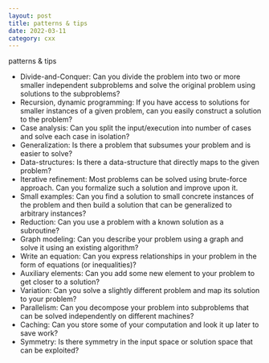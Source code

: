 ```yaml
---
layout: post
title: patterns & tips
date: 2022-03-11
category: cxx
---
```


patterns & tips

* Divide-and-Conquer: Can you divide the problem into two or more smaller independent subproblems and solve the original problem using solutions to the subproblems?
* Recursion, dynamic programming: If you have access to solutions for smaller instances of a given problem, can you easily construct a solution to the problem?
* Case analysis: Can you split the input/execution into number of cases and solve each case in isolation?
* Generalization: Is there a problem that subsumes your problem and is easier to solve?
* Data-structures: Is there a data-structure that directly maps to the given problem?
* Iterative refinement: Most problems can be solved using brute-force approach. Can you formalize such a solution and improve upon it.
* Small examples: Can you find a solution to small concrete instances of the problem and then build a solution that can be generalized to arbitrary instances?
* Reduction: Can you use a problem with a known solution as a subroutine?
* Graph modeling: Can you describe your problem using a graph and solve it using an existing algorithm?
* Write an equation: Can you express relationships in your problem in the form of equations (or inequalities)?
* Auxiliary elements: Can you add some new element to your problem to get closer to a solution?
* Variation: Can you solve a slightly different problem and map its solution to your problem?
* Parallelism: Can you decompose your problem into subproblems that  can be solved independently on different machines?
* Caching: Can you store some of your computation and look it up later to save work?
* Symmetry: Is there symmetry in the input space or solution space that can be exploited?
